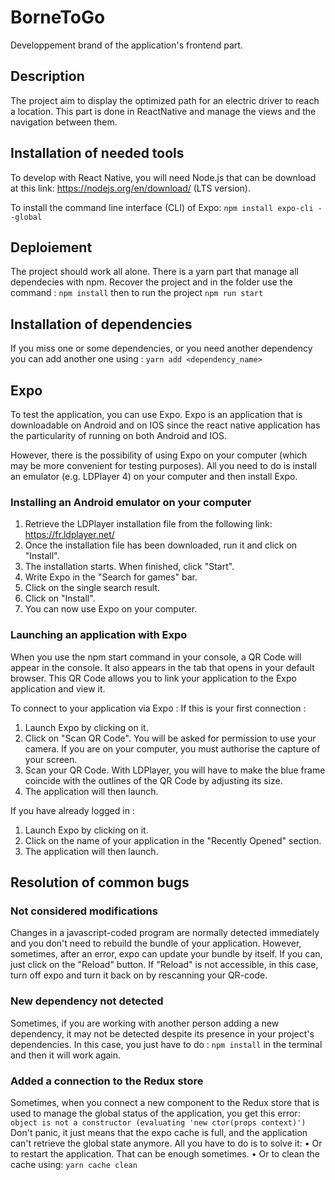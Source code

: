 # BorneToGo

Developpement brand of the application's frontend part.

## Description 

The project aim to display the optimized path for an electric driver to reach a location. This part is done in ReactNative and manage the views and the navigation between them.

## Installation of needed tools

To develop with React Native, you will need Node.js that can be download at this link: https://nodejs.org/en/download/ (LTS version).

To install the command line interface (CLI) of Expo:
    ```npm install expo-cli --global```

## Deploiement 

The project should work all alone. There is a yarn part that manage all dependecies with npm. Recover the project and in the folder use the command : 
    ```npm install```
then to run the project 
    ```npm run start```
    
## Installation of dependencies

If you miss one or some dependencies, or you  need another dependency you can add another one using : 
    ```yarn add <dependency_name>```

## Expo

To test the application, you can use Expo. Expo is an application that is downloadable on Android and on IOS since the react native application has the particularity of running on both Android and IOS.

However, there is the possibility of using Expo on your computer (which may be more convenient for testing purposes). All you need to do is install an emulator (e.g. LDPlayer 4) on your computer and then install Expo.

### Installing an Android emulator on your computer

1.	Retrieve the LDPlayer installation file from the following link: https://fr.ldplayer.net/
2.	Once the installation file has been downloaded, run it and click on "Install".
3.	The installation starts. When finished, click "Start".
4.	Write Expo in the "Search for games" bar.
5.	Click on the single search result.
6.	Click on "Install".
7.	You can now use Expo on your computer.

### Launching an application with Expo

When you use the npm start command in your console, a QR Code will appear in the console. It also appears in the tab that opens in your default browser. This QR Code allows you to link your application to the Expo application and view it.

To connect to your application via Expo :
If this is your first connection :
1. Launch Expo by clicking on it.
2. Click on "Scan QR Code". You will be asked for permission to use your camera. If you are on your computer, you must authorise the capture of your screen.
3. Scan your QR Code. With LDPlayer, you will have to make the blue frame coincide with the outlines of the QR Code by adjusting its size.
4. The application will then launch.

If you have already logged in :
1. Launch Expo by clicking on it.
2. Click on the name of your application in the "Recently Opened" section.
3. The application will then launch.

## Resolution of common bugs

### Not considered modifications

Changes in a javascript-coded program are normally detected immediately and you don't need to rebuild the bundle of your application. However, sometimes, after an error, expo can update your bundle by itself. If you can, just click on the "Reload" button. If "Reload" is not accessible, in this case, turn off expo and turn it back on by rescanning your QR-code.

### New dependency not detected

Sometimes, if you are working with another person adding a new dependency, it may not be detected despite its presence in your project's dependencies. In this case, you just have to do : ```npm install``` in the terminal and then it will work again.

### Added a connection to the Redux store

Sometimes, when you connect a new component to the Redux store that is used to manage the global status of the application, you get this error:
```object is not a constructor (evaluating 'new ctor(props context)')```
Don't panic, it just means that the expo cache is full, and the application can't retrieve the global state anymore. All you have to do is to solve it:
•	Or to restart the application. That can be enough sometimes.
•	Or to clean the cache using: ```yarn cache clean```
